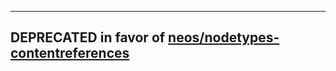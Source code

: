 --------------
DEPRECATED in favor of [neos/nodetypes-contentreferences](https://github.com/neos/nodetypes-contentreferences)
--------------

